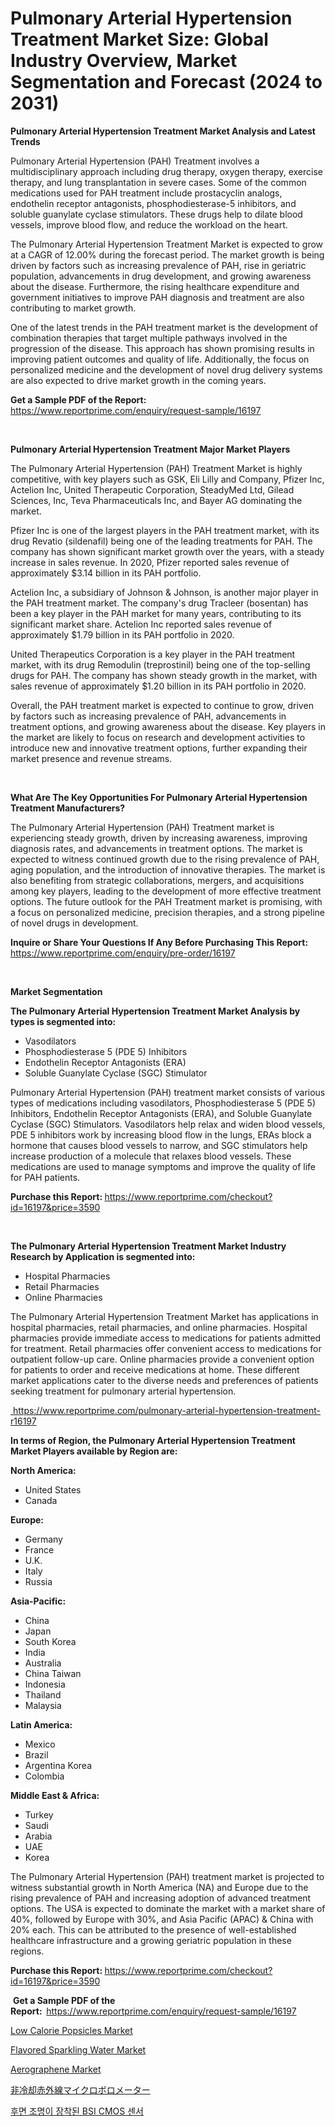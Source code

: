 <p><h1>Pulmonary Arterial Hypertension Treatment Market Size: Global Industry Overview, Market Segmentation and Forecast (2024 to 2031)</h1></p><p><strong>Pulmonary Arterial Hypertension Treatment Market Analysis and Latest Trends</strong></p>
<p><p>Pulmonary Arterial Hypertension (PAH) Treatment involves a multidisciplinary approach including drug therapy, oxygen therapy, exercise therapy, and lung transplantation in severe cases. Some of the common medications used for PAH treatment include prostacyclin analogs, endothelin receptor antagonists, phosphodiesterase-5 inhibitors, and soluble guanylate cyclase stimulators. These drugs help to dilate blood vessels, improve blood flow, and reduce the workload on the heart.</p><p>The Pulmonary Arterial Hypertension Treatment Market is expected to grow at a CAGR of 12.00% during the forecast period. The market growth is being driven by factors such as increasing prevalence of PAH, rise in geriatric population, advancements in drug development, and growing awareness about the disease. Furthermore, the rising healthcare expenditure and government initiatives to improve PAH diagnosis and treatment are also contributing to market growth.</p><p>One of the latest trends in the PAH treatment market is the development of combination therapies that target multiple pathways involved in the progression of the disease. This approach has shown promising results in improving patient outcomes and quality of life. Additionally, the focus on personalized medicine and the development of novel drug delivery systems are also expected to drive market growth in the coming years.</p></p>
<p><strong>Get a Sample PDF of the Report:&nbsp;</strong> <a href="https://www.reportprime.com/enquiry/request-sample/16197">https://www.reportprime.com/enquiry/request-sample/16197</a></p>
<p>&nbsp;</p>
<p><strong>Pulmonary Arterial Hypertension Treatment Major Market Players</strong></p>
<p><p>The Pulmonary Arterial Hypertension (PAH) Treatment Market is highly competitive, with key players such as GSK, Eli Lilly and Company, Pfizer Inc, Actelion Inc, United Therapeutic Corporation, SteadyMed Ltd, Gilead Sciences, Inc, Teva Pharmaceuticals Inc, and Bayer AG dominating the market.</p><p>Pfizer Inc is one of the largest players in the PAH treatment market, with its drug Revatio (sildenafil) being one of the leading treatments for PAH. The company has shown significant market growth over the years, with a steady increase in sales revenue. In 2020, Pfizer reported sales revenue of approximately $3.14 billion in its PAH portfolio.</p><p>Actelion Inc, a subsidiary of Johnson & Johnson, is another major player in the PAH treatment market. The company's drug Tracleer (bosentan) has been a key player in the PAH market for many years, contributing to its significant market share. Actelion Inc reported sales revenue of approximately $1.79 billion in its PAH portfolio in 2020.</p><p>United Therapeutics Corporation is a key player in the PAH treatment market, with its drug Remodulin (treprostinil) being one of the top-selling drugs for PAH. The company has shown steady growth in the market, with sales revenue of approximately $1.20 billion in its PAH portfolio in 2020.</p><p>Overall, the PAH treatment market is expected to continue to grow, driven by factors such as increasing prevalence of PAH, advancements in treatment options, and growing awareness about the disease. Key players in the market are likely to focus on research and development activities to introduce new and innovative treatment options, further expanding their market presence and revenue streams.</p></p>
<p>&nbsp;</p>
<p><strong>What Are The Key Opportunities For Pulmonary Arterial Hypertension Treatment Manufacturers?</strong></p>
<p><p>The Pulmonary Arterial Hypertension (PAH) Treatment market is experiencing steady growth, driven by increasing awareness, improving diagnosis rates, and advancements in treatment options. The market is expected to witness continued growth due to the rising prevalence of PAH, aging population, and the introduction of innovative therapies. The market is also benefiting from strategic collaborations, mergers, and acquisitions among key players, leading to the development of more effective treatment options. The future outlook for the PAH Treatment market is promising, with a focus on personalized medicine, precision therapies, and a strong pipeline of novel drugs in development.</p></p>
<p><strong>Inquire or Share Your Questions If Any Before Purchasing This Report:</strong> <a href="https://www.reportprime.com/enquiry/pre-order/16197">https://www.reportprime.com/enquiry/pre-order/16197</a></p>
<p>&nbsp;</p>
<p><strong>Market Segmentation</strong></p>
<p><strong>The Pulmonary Arterial Hypertension Treatment Market Analysis by types is segmented into:</strong></p>
<p><ul><li>Vasodilators</li><li>Phosphodiesterase 5 (PDE 5) Inhibitors</li><li>Endothelin Receptor Antagonists (ERA)</li><li>Soluble Guanylate Cyclase (SGC) Stimulator</li></ul></p>
<p><p>Pulmonary Arterial Hypertension (PAH) treatment market consists of various types of medications including vasodilators, Phosphodiesterase 5 (PDE 5) Inhibitors, Endothelin Receptor Antagonists (ERA), and Soluble Guanylate Cyclase (SGC) Stimulators. Vasodilators help relax and widen blood vessels, PDE 5 inhibitors work by increasing blood flow in the lungs, ERAs block a hormone that causes blood vessels to narrow, and SGC stimulators help increase production of a molecule that relaxes blood vessels. These medications are used to manage symptoms and improve the quality of life for PAH patients.</p></p>
<p><strong>Purchase this Report:&nbsp;</strong><a href="https://www.reportprime.com/checkout?id=16197&price=3590">https://www.reportprime.com/checkout?id=16197&price=3590</a></p>
<p>&nbsp;</p>
<p><strong>The Pulmonary Arterial Hypertension Treatment Market Industry Research by Application is segmented into:</strong></p>
<p><ul><li>Hospital Pharmacies</li><li>Retail Pharmacies</li><li>Online Pharmacies</li></ul></p>
<p><p>The Pulmonary Arterial Hypertension Treatment Market has applications in hospital pharmacies, retail pharmacies, and online pharmacies. Hospital pharmacies provide immediate access to medications for patients admitted for treatment. Retail pharmacies offer convenient access to medications for outpatient follow-up care. Online pharmacies provide a convenient option for patients to order and receive medications at home. These different market applications cater to the diverse needs and preferences of patients seeking treatment for pulmonary arterial hypertension.</p></p>
<p><a href="https://www.reportprime.com/pulmonary-arterial-hypertension-treatment-r16197">&nbsp;https://www.reportprime.com/pulmonary-arterial-hypertension-treatment-r16197</a></p>
<p><strong>In terms of Region, the Pulmonary Arterial Hypertension Treatment Market Players available by Region are:</strong></p>
<p>
    <p> <strong> North America: </strong>
        <ul>
            <li>United States</li>
            <li>Canada</li>
        </ul>
        </p> 
    <p> <strong> Europe: </strong>
        <ul>
            <li>Germany</li>
            <li>France</li>
            <li>U.K.</li>
            <li>Italy</li>
            <li>Russia</li>
        </ul>
        </p> 
    <p> <strong> Asia-Pacific: </strong>
        <ul>
            <li>China</li>
            <li>Japan</li>
            <li>South Korea</li>
            <li>India</li>
            <li>Australia</li>
            <li>China Taiwan</li>
            <li>Indonesia</li>
            <li>Thailand</li>
            <li>Malaysia</li>
        </ul>
        </p> 
    <p> <strong> Latin America: </strong>
        <ul>
            <li>Mexico</li>
            <li>Brazil</li>
            <li>Argentina Korea</li>
            <li>Colombia</li>
        </ul>
        </p> 
    <p> <strong> Middle East & Africa: </strong>
        <ul>
            <li>Turkey</li>
            <li>Saudi</li>
            <li>Arabia</li>
            <li>UAE</li>
            <li>Korea</li>
        </ul>
    </p>
    </p>
<p><p>The Pulmonary Arterial Hypertension (PAH) treatment market is projected to witness substantial growth in North America (NA) and Europe due to the rising prevalence of PAH and increasing adoption of advanced treatment options. The USA is expected to dominate the market with a market share of 40%, followed by Europe with 30%, and Asia Pacific (APAC) & China with 20% each. This can be attributed to the presence of well-established healthcare infrastructure and a growing geriatric population in these regions.</p></p>
<p><strong>Purchase this Report: </strong><a href="https://www.reportprime.com/checkout?id=16197&price=3590">https://www.reportprime.com/checkout?id=16197&price=3590</a></p>
<p>&nbsp;<strong>Get a Sample PDF of the Report:&nbsp;&nbsp;</strong><a href="https://www.reportprime.com/enquiry/request-sample/16197">https://www.reportprime.com/enquiry/request-sample/16197</a></p>
<p><strong></strong></p>
<p><p><a href="https://github.com/cecuraprangm/Market-Research-Report-List-3/blob/main/low-calorie-popsicles-market.md">Low Calorie Popsicles Market</a></p><p><a href="https://github.com/fiixsa/Market-Research-Report-List-3/blob/main/flavored-sparkling-water-market.md">Flavored Sparkling Water Market</a></p><p><a href="https://issuu.com/reportprime-2/docs/aerographene-market-size-2030.pptx">Aerographene Market</a></p><p><a href="https://github.com/dathomson6534/Market-Research-Report-List-2/blob/main/4135261122460.md">非冷却赤外線マイクロボロメーター</a></p><p><a href="https://github.com/TimmyMann6767/Market-Research-Report-List-2/blob/main/8596449123650.md">후면 조명이 장착된 BSI CMOS 센서</a></p></p>